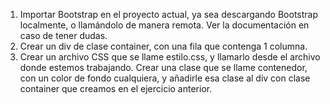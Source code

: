 1) Importar Bootstrap en el proyecto actual, ya sea descargando Bootstrap localmente, o
llamándolo de manera remota. Ver la documentación en caso de tener dudas.
2) Crear un div de clase container, con una fila que contenga 1 columna.
3) Crear un archivo CSS que se llame estilo.css, y llamarlo desde el archivo donde estemos
trabajando. Crear una clase que se llame contenedor, con un color de fondo cualquiera,
y añadirle esa clase al div con clase container que creamos en el ejercicio anterior.

